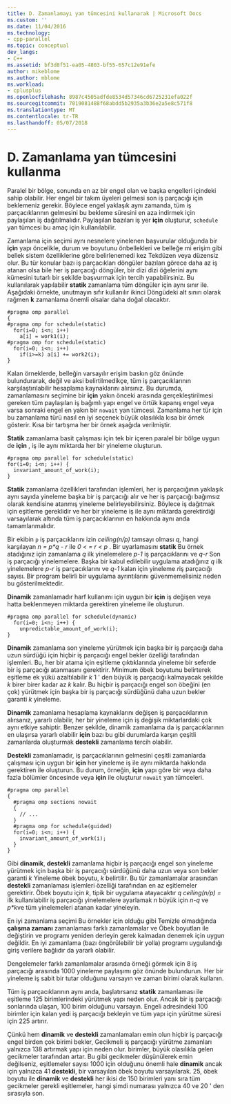 ```yaml
---
title: D. Zamanlamayı yan tümcesini kullanarak | Microsoft Docs
ms.custom: ''
ms.date: 11/04/2016
ms.technology:
- cpp-parallel
ms.topic: conceptual
dev_langs:
- C++
ms.assetid: bf3d8f51-ea05-4803-bf55-657c12e91efe
author: mikeblome
ms.author: mblome
ms.workload:
- cplusplus
ms.openlocfilehash: 8987c4505adfde8534d57346cd6725231efa022f
ms.sourcegitcommit: 7019081488f68abdd5b2935a3b36e2a5e8c571f8
ms.translationtype: MT
ms.contentlocale: tr-TR
ms.lasthandoff: 05/07/2018
---
```

# <a name="d-using-the-schedule-clause"></a>D. Zamanlama yan tümcesini kullanma
Paralel bir bölge, sonunda en az bir engel olan ve başka engelleri içindeki sahip olabilir. Her engel bir takım üyeleri gelmesi son iş parçacığı için beklemeniz gerekir. Böylece engel yaklaşık aynı zamanda, tüm iş parçacıklarının gelmesini bu bekleme süresini en aza indirmek için paylaşılan iş dağıtılmalıdır. Paylaşılan bazıları iş yer **için** oluşturur, `schedule` yan tümcesi bu amaç için kullanılabilir.  
  
 Zamanlama için seçimi aynı nesnelere yinelenen başvurular olduğunda bir **için** yapı öncelikle, durum ve boyutunu önbellekleri ve belleğe mi erişim gibi bellek sistem özelliklerine göre belirlenemedi kez Tekdüzen veya düzensiz olur. Bu tür konular bazı iş parçacıkları döngüler bazıları görece daha az iş atanan olsa bile her iş parçacığı döngüler, bir dizi dizi öğelerini aynı kümesini tutarlı bir şekilde başvurmak için tercih yapabilirsiniz. Bu kullanılarak yapılabilir **statik** zamanlama tüm döngüler için aynı sınır ile. Aşağıdaki örnekte, unutmayın sıfır kullanılır ikinci Döngüdeki alt sınırı olarak rağmen **k** zamanlama önemli olsalar daha doğal olacaktır.  
  
```  
#pragma omp parallel  
{  
#pragma omp for schedule(static)  
  for(i=0; i<n; i++)  
    a[i] = work1(i);  
#pragma omp for schedule(static)  
  for(i=0; i<n; i++)  
    if(i>=k) a[i] += work2(i);  
}  
```  
  
 Kalan örneklerde, belleğin varsayılır erişim baskın göz önünde bulundurarak, değil ve aksi belirtilmedikçe, tüm iş parçacıklarının karşılaştırılabilir hesaplama kaynaklarını alırsınız. Bu durumda, zamanlamasını seçimine bir **için** yakın önceki arasında gerçekleştirilmesi gereken tüm paylaşılan iş bağımlı yapı engel ve örtük kapanış engel veya varsa sonraki engel en yakın bir `nowait` yan tümcesi. Zamanlama her tür için bu zamanlama türü nasıl en iyi seçenek büyük olasılıkla kısa bir örnek gösterir. Kısa bir tartışma her bir örnek aşağıda verilmiştir.  
  
 **Statik** zamanlama basit çalışması için tek bir içeren paralel bir bölge uygun de **için** , iş ile aynı miktarda her bir yineleme oluşturun.  
  
```  
#pragma omp parallel for schedule(static)  
for(i=0; i<n; i++) {  
  invariant_amount_of_work(i);  
}  
```  
  
 **Statik** zamanlama özellikleri tarafından işlemleri, her iş parçacığının yaklaşık aynı sayıda yineleme başka bir iş parçacığı alır ve her iş parçacığı bağımsız olarak kendisine atanmış yineleme belirleyebilirsiniz. Böylece iş dağıtmak için eşitleme gereklidir ve her bir yineleme iş ile aynı miktarda gerektirdiği varsayılarak altında tüm iş parçacıklarının en hakkında aynı anda tamamlanmalıdır.  
  
 Bir ekibin `p` iş parçacıklarını izin *ceiling(n/p)* tamsayı olması *q*, hangi karşılayan *n = p\*q - r* ile *0 < = r < p* . Bir uyarlamasını **statik** Bu örnek atadığınız için zamanlama *q* ilk yinelemelere *p-1* iş parçacıklarını ve *q-r* Son iş parçacığı yinelemelere.  Başka bir kabul edilebilir uygulama atadığınız *q* ilk yinelemelere *p-r* iş parçacıklarını ve *q-1* kalan için yineleme *r*iş parçacığı sayısı. Bir program belirli bir uygulama ayrıntılarını güvenmemelisiniz neden bu gösterilmektedir.  
  
 **Dinamik** zamanlamadır harf kullanımı için uygun bir **için** iş değişen veya hatta beklenmeyen miktarda gerektiren yineleme ile oluşturun.  
  
```  
#pragma omp parallel for schedule(dynamic)  
  for(i=0; i<n; i++) {  
    unpredictable_amount_of_work(i);  
}  
```  
  
 **Dinamik** zamanlama son yineleme yürütmek için başka bir iş parçacığı daha uzun sürdüğü için hiçbir iş parçacığı engel bekler özelliği tarafından işlemleri. Bu, her bir atama için eşitleme çıktıklarında yineleme bir seferde bir iş parçacığı atanmasını gerektirir. Minimum öbek boyutunu belirterek eşitleme ek yükü azaltılabilir *k* 1 ' den büyük iş parçacığı kalmayacak şekilde *k* birer birer kadar az *k* kalır. Bu hiçbir iş parçacığı engel son öbeğini (en çok) yürütmek için başka bir iş parçacığı sürdüğünü daha uzun bekler garanti *k* yineleme.  
  
 **Dinamik** zamanlama hesaplama kaynaklarını değişen iş parçacıklarının alırsanız, yararlı olabilir, her bir yineleme için iş değişik miktarlardaki çok aynı etkiye sahiptir. Benzer şekilde, dinamik zamanlama da iş parçacıklarının en ulaşırsa yararlı olabilir **için** bazı bu gibi durumlarda karşın çeşitli zamanlarda oluşturmak **destekli** zamanlama tercih olabilir.  
  
 **Destekli** zamanlamadır, iş parçacıklarının gelmesini çeşitli zamanlarda çalışması için uygun bir **için** her yineleme iş ile aynı miktarda hakkında gerektiren ile oluşturun. Bu durum, örneğin, **için** yapı göre bir veya daha fazla bölümler öncesinde veya **için** ile oluşturur `nowait` yan tümceleri.  
  
```  
#pragma omp parallel  
{  
  #pragma omp sections nowait  
  {  
    // ...  
  }  
  #pragma omp for schedule(guided)  
  for(i=0; i<n; i++) {  
    invariant_amount_of_work(i);  
  }  
}  
```  
  
 Gibi **dinamik**, **destekli** zamanlama hiçbir iş parçacığı engel son yineleme yürütmek için başka bir iş parçacığı sürdüğünü daha uzun veya son bekler garanti *k* Yineleme öbek boyutu, *k* belirtilir. Bu tür zamanlamalar arasından **destekli** zamanlaması işlemleri özelliği tarafından en az eşitlemeler gerektirir. Öbek boyutu için *k*, tipik bir uygulama atayacaktır *q ceiling(n/p) =* ilk kullanılabilir iş parçacığı yinelemelere ayarlamak *n* büyük için *n-q* ve *p\*k*ve tüm yinelemeleri atanan kadar yineleyin.  
  
 En iyi zamanlama seçimi Bu örnekler için olduğu gibi Temizle olmadığında **çalışma zamanı** zamanlaması farklı zamanlamalar ve Öbek boyutları ile değiştirin ve programı yeniden derleyin gerek kalmadan denemek için uygun değildir. En iyi zamanlama (bazı öngörülebilir bir yolla) programı uygulandığı giriş verilere bağlıdır da yararlı olabilir.  
  
 Dengelemeler farklı zamanlamalar arasında örneği görmek için 8 iş parçacığı arasında 1000 yineleme paylaşımı göz önünde bulundurun. Her bir yineleme iş sabit bir tutar olduğunu varsayın ve zaman birimi olarak kullanın.  
  
 Tüm iş parçacıklarının aynı anda, başlatırsanız **statik** zamanlaması ile eşitleme 125 birimlerindeki yürütmek yapı neden olur. Ancak bir iş parçacığı sonlarında ulaşan, 100 birim olduğunu varsayın. Engeli adresindeki 100 birimler için kalan yedi iş parçacığı bekleyin ve tüm yapı için yürütme süresi için 225 artırır.  
  
 Çünkü hem **dinamik** ve **destekli** zamanlamaları emin olun hiçbir iş parçacığı engel birden çok birimi bekler, Gecikmeli iş parçacığı yürütme zamanları yalnızca 138 artırmak yapı için neden olur. birimler, büyük olasılıkla gelen gecikmeler tarafından artar. Bu gibi gecikmeler düşünülerek emin değilseniz, eşitlemeler sayısı 1000 için olduğunu önemli hale **dinamik** ancak için yalnızca 41 **destekli**, bir varsayılan öbek boyutu varsayılarak. 25, öbek boyutu ile **dinamik** ve **destekli** her ikisi de 150 birimleri yanı sıra tüm gecikmeler gerekli eşitlemeler, hangi şimdi numarası yalnızca 40 ve 20 ' den sırasıyla son.